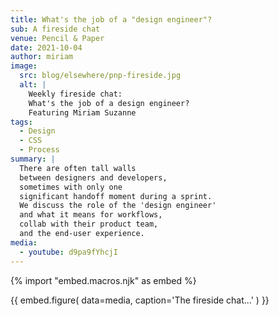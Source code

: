 ```yaml
---
title: What's the job of a "design engineer"?
sub: A fireside chat
venue: Pencil & Paper
date: 2021-10-04
author: miriam
image:
  src: blog/elsewhere/pnp-fireside.jpg
  alt: |
    Weekly fireside chat:
    What's the job of a design engineer?
    Featuring Miriam Suzanne
tags:
  - Design
  - CSS
  - Process
summary: |
  There are often tall walls
  between designers and developers,
  sometimes with only one
  significant handoff moment during a sprint.
  We discuss the role of the 'design engineer'
  and what it means for workflows,
  collab with their product team,
  and the end-user experience.
media:
  - youtube: d9pa9fYhcjI
---
```


{% import "embed.macros.njk" as embed %}

{{ embed.figure(
  data=media,
  caption='The fireside chat...'
) }}
